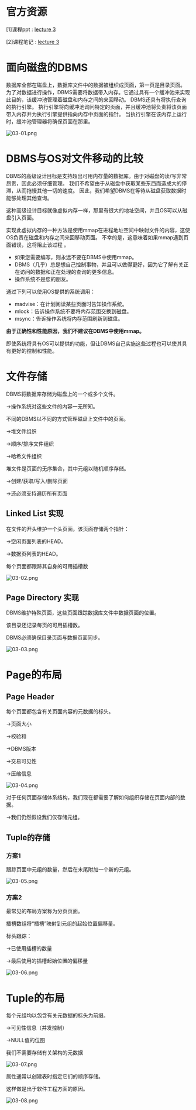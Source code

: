 # 官方资源

[1]课程ppt : [lecture 3](sql/15445/files/ppt03.pdf ':ignore')

[2]课程笔记 : [lecture 3](sql/15445/files/note03.pdf ':ignore')

# 面向磁盘的DBMS

数据库全部在磁盘上，数据库文件中的数据被组织成页面，第一页是目录页面。 为了对数据进行操作，DBMS需要将数据带入内存。它通过具有一个缓冲池来实现此目的，该缓冲池管理着磁盘和内存之间的来回移动。 DBMS还具有将执行查询的执行引擎。 执行引擎将向缓冲池询问特定的页面，并且缓冲池将负责将该页面带入内存并为执行引擎提供指向内存中页面的指针。 当执行引擎在该内存上运行时，缓冲池管理器将确保页面在那里。

![03-01.png](https://i.loli.net/2020/04/18/53mi1UQx8P9IaB7.png)

# DBMS与OS对文件移动的比较

DBMS的高级设计目标是支持超出可用内存量的数据库。由于对磁盘的读/写非常昂贵，因此必须仔细管理。 我们不希望由于从磁盘中获取某些东西而造成大的停滞，从而拖慢其他一切的速度。 因此，我们希望DBMS在等待从磁盘获取数据时能够处理其他查询。

这种高级设计目标就像虚拟内存一样，那里有很大的地址空间，并且OS可以从磁盘引入页面。

实现此虚拟内存的一种方法是使用mmap在进程地址空间中映射文件的内容，这使OS负责在磁盘和内存之间来回移动页面。 不幸的是，这意味着如果mmap遇到页面错误，这将阻止该过程 。

- 如果您需要编写，则永远不要在DBMS中使用mmap。
- DBMS（几乎）总是想自己控制事物，并且可以做得更好，因为它了解有关正在访问的数据和正在处理的查询的更多信息。
- 操作系统不是您的朋友。

通过下列可以使用OS提供的系统调用：

- madvise：在计划阅读某些页面时告知操作系统。
- mlock：告诉操作系统不要将内存范围交换到磁盘。
- msync：告诉操作系统将内存范围刷新到磁盘。

**由于正确性和性能原因，我们不建议在DBMS中使用mmap。**

即使系统将具有OS可以提供的功能，但让DBMS自己实施这些过程也可以使其具有更好的控制和性能。

# 文件存储

DBMS将数据库存储为磁盘上的一个或多个文件。

→操作系统对这些文件的内容一无所知。

不同的DBMS以不同的方式管理磁盘上文件中的页面。

→堆文件组织

→顺序/排序文件组织

→哈希文件组织

堆文件是页面的无序集合，其中元组以随机顺序存储。

→创建/获取/写入/删除页面

→还必须支持遍历所有页面

## Linked List  实现

在文件的开头维护一个头页面，该页面存储两个指针：

→空闲页面列表的HEAD。

→数据页列表的HEAD。

每个页面都跟踪其自身的可用插槽数

![03-02.png](https://i.loli.net/2020/04/18/afTO7Crq9iP3IoF.png)

## Page Directory  实现

DBMS维护特殊页面，这些页面跟踪数据库文件中数据页面的位置。

该目录还记录每页的可用插槽数。

DBMS必须确保目录页面与数据页面同步。

![03-03.png](https://i.loli.net/2020/04/18/WLc6adeErnSO5FB.png)

# Page的布局

## Page Header

每个页面都包含有关页面内容的元数据的标头。

→页面大小

→校验和

→DBMS版本

→交易可见性

→压缩信息

![03-04.png](https://i.loli.net/2020/04/18/FUxYHzNTh357ngl.png)

对于任何页面存储体系结构，我们现在都需要了解如何组织存储在页面内部的数据。

→我们仍然假设我们仅存储元组。

## Tuple的存储

### 方案1

跟踪页面中元组的数量，然后在末尾附加一个新的元组。

![03-05.png](https://i.loli.net/2020/04/18/pYePs1mOlIU6AZV.png)

### 方案2

最常见的布局方案称为分页页面。

插槽数组将“插槽”映射到元组的起始位置偏移量。

标头跟踪：

→已使用插槽的数量

→最后使用的插槽起始位置的偏移量

![03-06.png](https://i.loli.net/2020/04/18/432DWoP5nIqciNp.png)


# Tuple的布局

每个元组均以包含有关元数据的标头为前缀。

→可见性信息（并发控制）

→NULL值的位图

我们不需要存储有关架构的元数据

![03-07.png](https://i.loli.net/2020/04/18/1liF2DK8PNGyIQC.png)

属性通常以创建表时指定它们的顺序存储。

这样做是出于软件工程方面的原因。

![03-08.png](https://i.loli.net/2020/04/18/ykPl4aJj3wTuG8K.png)